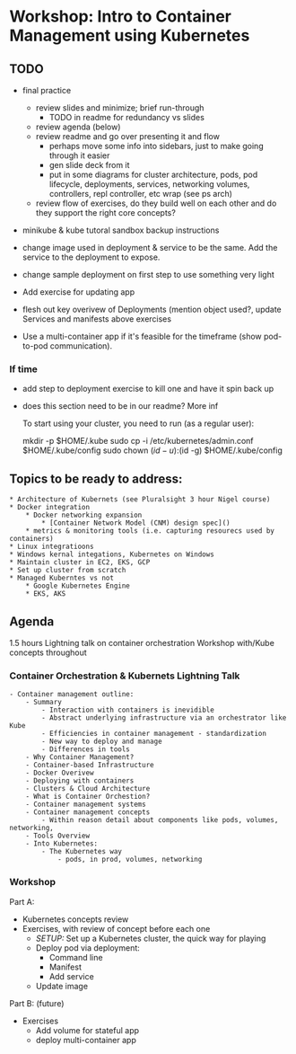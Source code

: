 # Workshop: Intro to Container Management using Kubernetes

## TODO

- final practice
    - review slides and minimize; brief run-through
        - TODO in readme for redundancy vs slides
    - review agenda (below)
    - review readme and go over presenting it and flow
        - perhaps move some info into sidebars, just to make going through it easier
        - gen slide deck from it
        - put in some diagrams for cluster architecture, pods, pod lifecycle, deployments, services, networking volumes, controllers, repl controller, etc wrap (see ps arch)
    - review flow of exercises, do they build well on each other and do they support the right core concepts?

- minikube & kube tutoral sandbox backup instructions
- change image used in deployment & service to be the same. Add the service to the deployment to expose.
- change sample deployment on first step to use something very light
- Add exercise for updating app
- flesh out key overivew of Deployments (mention object used?, update Services and manifests above exercises
- Use a multi-container app if it's feasible for the timeframe (show pod-to-pod communication).

### If time

- add step to deployment exercise to kill one and have it spin back up

- does this section need to be in our readme? More inf

    To start using your cluster, you need to run (as a regular user):

    mkdir -p $HOME/.kube
    sudo cp -i /etc/kubernetes/admin.conf $HOME/.kube/config
    sudo chown $(id -u):$(id -g) $HOME/.kube/config

## **Topics to be ready to address:**

    * Architecture of Kubernets (see Pluralsight 3 hour Nigel course)
    * Docker integration
        * Docker networking expansion
            * [Container Network Model (CNM) design spec]()
        * metrics & monitoring tools (i.e. capturing resourecs used by containers)
    * Linux integratioons
    * Windows kernal integations, Kubernetes on Windows
    * Maintain cluster in EC2, EKS, GCP
    * Set up cluster from scratch
    * Managed Kuberntes vs not
        * Google Kubernetes Engine
        * EKS, AKS

## Agenda

1.5 hours
Lightning talk on container orchestration
Workshop with/Kube concepts throughout

### Container Orchestration & Kubernets Lightning Talk

    - Container management outline:
        - Summary
            - Interaction with containers is inevidible
            - Abstract underlying infrastructure via an orchestrator like Kube
            - Efficiencies in container management - standardization
            - New way to deploy and manage
            - Differences in tools
        - Why Container Management?
        - Container-based Infrastructure
        - Docker Overivew
        - Deploying with containers
        - Clusters & Cloud Architecture
        - What is Container Orchestion?
        - Container management systems
        - Container management concepts
            - Within reason detail about components like pods, volumes, networking, 
        - Tools Overview
        - Into Kubernetes:
            - The Kubernetes way
                - pods, in prod, volumes, networking

### Workshop

Part A:

- Kubernetes concepts review
- Exercises, with review of concept before each one
    - *SETUP:* Set up a Kubernetes cluster, the quick way for playing
    - Deploy pod via deployment:
        - Command line
        - Manifest
        - Add service
    - Update image
    
Part B: (future)

- Exercises
    - Add volume for stateful app
    - deploy multi-container app
